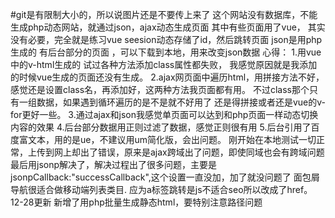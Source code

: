 #git是有限制大小的，所以说图片还是不要传上来了
这个网站没有数据库，不能生成php动态网站，就通过json，ajax动态生成页面 其中有些页面用了vue，
其实没有必要，完全就是练习vue seesion动态存储了id，然后跳转页面 json是用php生成的 有后台部分的页面
，可以下载到本地，用来改变json数据 心得： 1.用vue中的v-html生成的 试过各种方法添加class属性都失败，
我感觉原因就是我添加的时候vue生成的页面还没有生成。 
2.ajax网页面中遍历html，用拼接方法不好，感觉还是设置class名，再添加好，这两种方法我页面都有用。
不过class那个只有一组数据，如果遇到循环遍历的是不是就不好用了 还是得拼接或者还是vue的v-for更好一些。
3.通过ajax和json我感觉单页面可以达到和php页面一样动态切换内容的效果 
4.后台部分数据用正则过滤了数据，感觉正则很有用 
5.后台引用了百度富文本，用的是ue，不建议用um简化版，会出问题。
刚开始在本地测试一切正常，上传到网上却出了错误，原来是ajax跨域出了问题，即使同域也会有跨域问题
最后用jsonp解决了，解决过程出了很多问题，主要是jsonpCallback:"successCallback",这个设置一直没加，加了就没问题了
面包屑导航很适合做移动端列表类目.
应为a标签跳转是js不适合seo所以改成了href。
12-28更新 新增了用php批量生成静态html，要特别注意路径问题
